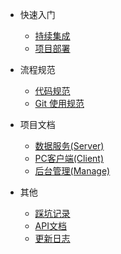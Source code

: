 - 快速入门

  - [持续集成](ci.md)
  - [项目部署](deploy.md)

- 流程规范

  - [代码规范](codespecification.md)
  - [Git 使用规范](gitspecification.md)

- 项目文档

  - [数据服务(Server)](server)
  - [PC客户端(Client)](client)
  - [后台管理(Manage)](manage)

- 其他

  - [踩坑记录](problemrecord.md)
  - [API文档](API.md)
  - [更新日志](CHANGELOG)
